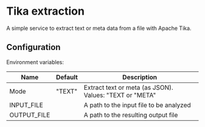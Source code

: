 # Tika extraction

A simple service to extract text or meta data from a file with Apache Tika.

## Configuration

Environment variables:

Name | Default | Description
--- | --- | ---
Mode     | "TEXT" | Extract text or meta (as JSON). Values: "TEXT or "META"
INPUT_FILE    |  |  A path to the input file to be analyzed
OUTPUT_FILE  | |  A path to the resulting output file
